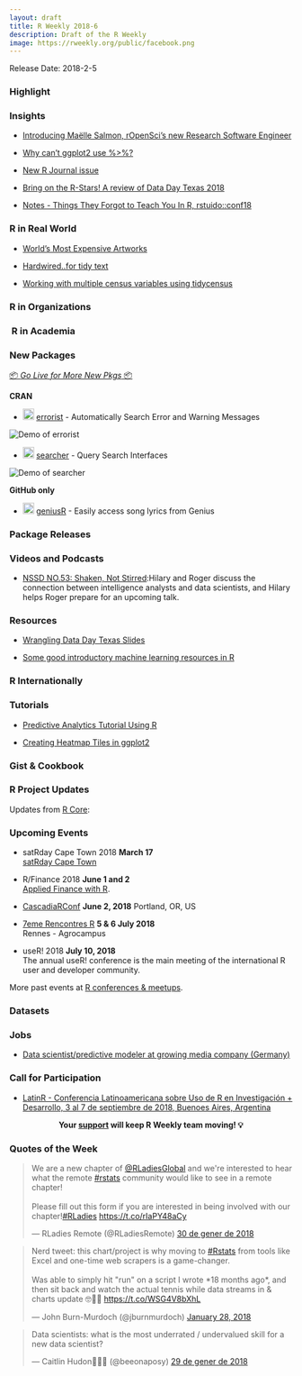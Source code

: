 ```yaml
---
layout: draft
title: R Weekly 2018-6
description: Draft of the R Weekly
image: https://rweekly.org/public/facebook.png
---
```


Release Date: 2018-2-5

###  Highlight

### Insights

+ [Introducing Maëlle Salmon, rOpenSci’s new Research Software Engineer](https://ropensci.org/blog/2018/01/29/rse-ma%C3%ABlle-salmon/)

+ [Why can’t ggplot2 use %>%?](https://community.rstudio.com/t/why-cant-ggplot2-use/4372/7)

+ [New R Journal issue](https://journal.r-project.org/archive/2017-2/)

+ [Bring on the R-Stars! A review of Data Day Texas 2018](https://www.littlemissdata.com/blog/ddtx18)

+ [Notes - Things They Forgot to Teach You In R, rstuido::conf18](http://jessicaminnier.com/rstudioconf18_jennybryan_forgot/notes.html)

### R in Real World

+ [World’s Most Expensive Artworks](https://medium.com/@yanhann10/worlds-most-expensive-artworks-3166f7c6d936)

+ [Hardwired..for tidy text](https://www.johnmackintosh.com/2018-01-30-hardwired-for-tidy-text/)

+ [Working with multiple census variables using tidycensus](https://github.com/jshannon75/awp_tidycensus/blob/master/ACS_walkthrough.md)


###  R in Organizations



###  R in Academia


###  New Packages

<p class="added-hostname"><a href="https://rweekly.org/live" target="_blank" class="externalLink">📦 <i>Go Live for More New Pkgs</i> 📦</a></p>

**CRAN**

+ <img class='emoji' src="https://link.rweekly.org/c" width='20' /> [errorist](http://thecoatlessprofessor.com/software-releases/errorist-v0.0.1-released/) - Automatically Search Error and Warning Messages

![Demo of `errorist`](https://camo.githubusercontent.com/b370fa542785d02a8e06840b7c3949eceeb8ae10/68747470733a2f2f6d656469612e67697068792e636f6d2f6d656469612f6c3149426a4239714a326a4f6e6e744f552f67697068792e676966)

+ <img class='emoji' src="https://link.rweekly.org/c" width='20' /> [searcher](http://thecoatlessprofessor.com/software-releases/searcher-v0.0.2-released/) - Query Search Interfaces

![Demo of `searcher`](https://camo.githubusercontent.com/172f44e669a8747a287d5dd03c3f44df63a82541/68747470733a2f2f6d656469612e67697068792e636f6d2f6d656469612f336f37353238696835343143545961364f592f67697068792e676966)


**GitHub only**

+ <img class='emoji' src="https://link.rweekly.org/g" width='20' /> [geniusR](https://github.com/josiahparry/geniusr) - Easily access song lyrics from Genius

### Package Releases


###  Videos and Podcasts

+ [NSSD NO.53: Shaken, Not Stirred](http://nssdeviations.com/53-shaken-not-stirred):Hilary and Roger discuss the connection between intelligence analysts and data scientists, and Hilary helps Roger prepare for an upcoming talk.

###  Resources

+ [Wrangling Data Day Texas Slides](http://livefreeordichotomize.com/2018/01/28/wrangling-data-day-texas-slides/)

+ [Some good introductory machine learning resources in R](http://modernstatisticalworkflow.blogspot.co.za/2018/01/some-good-introductory-machine-learning.html)

### R Internationally



###  Tutorials

+ [Predictive Analytics Tutorial Using R](https://www.littlemissdata.com/blog/predictive-analytics-tutorial-part-1)  

+ [Creating Heatmap Tiles in ggplot2](https://deanmarchiori.github.io/2018-01-25-heatmap-tiles/)

<!--<div class="post-more-begin"></div><div class="post-more-end"></div>-->

### Gist & Cookbook



###  R Project Updates

Updates from [R Core](http://developer.r-project.org/blosxom.cgi/R-devel/NEWS):


###  Upcoming Events

+ satRday Cape Town 2018 **March 17** <br />
[satRday Cape Town](http://capetown2018.satrdays.org/)

+ R/Finance 2018 **June 1 and 2** <br />
[Applied Finance with R](http://www.rinfinance.com).

+ [CascadiaRConf](https://cascadiarconf.com/) **June 2, 2018**
Portland, OR, US

+ [7eme Rencontres R](https://r2018-rennes.sciencesconf.org/)  **5 & 6 July 2018** <br />
Rennes - Agrocampus

+ useR! 2018 **July 10, 2018** <br />
The annual useR! conference is the main meeting of the international R user and developer community.

More past events at [R conferences & meetups](https://conf.rweekly.org).

### Datasets




### Jobs

+ [Data scientist/predictive modeler at growing media company (Germany)](https://mitarbeiterwerben.vnrag.de/de/candidate/job/jrwFFvhzl2/B8iARla0e)

###  Call for Participation

+ [LatinR - Conferencia Latinoamericana sobre Uso de R en Investigación + Desarrollo, 3 al 7 de septiembre de 2018, Buenoes Aires, Argentina](http://47jaiio.sadio.org.ar/index.php?q=node/125)

<p class="hide-support added-hostname support-rweekly" style="text-align: center;font-weight: bold;">Your <a class="non-visited externalLink" href="https://www.patreon.com/rweekly" onclick="pas(this)">support</a> will keep R Weekly team moving! 💡</p>

###  Quotes of the Week

<blockquote class="twitter-tweet" data-lang="ca"><p lang="en" dir="ltr">We are a new chapter of <a href="https://twitter.com/RLadiesGlobal?ref_src=twsrc%5Etfw">@RLadiesGlobal</a> and we&#39;re interested to hear what the remote <a href="https://twitter.com/hashtag/rstats?src=hash&amp;ref_src=twsrc%5Etfw">#rstats</a> community would like to see in a remote chapter!<br><br>Please fill out this form if you are interested in being involved with our chapter!<a href="https://twitter.com/hashtag/RLadies?src=hash&amp;ref_src=twsrc%5Etfw">#RLadies</a> <a href="https://t.co/rIaPY48aCy">https://t.co/rIaPY48aCy</a></p>&mdash; RLadies Remote (@RLadiesRemote) <a href="https://twitter.com/RLadiesRemote/status/958149061365952512?ref_src=twsrc%5Etfw">30 de gener de 2018</a></blockquote>

<blockquote class="twitter-tweet" data-lang="en"><p lang="en" dir="ltr">Nerd tweet: this chart/project is why moving to <a href="https://twitter.com/hashtag/Rstats?src=hash&amp;ref_src=twsrc%5Etfw">#Rstats</a> from tools like Excel and one-time web scrapers is a game-changer.<br><br>Was able to simply hit &quot;run&quot; on a script I wrote *18 months ago*, and then sit back and watch the actual tennis while data streams in &amp; charts update 🤓🎾🤖 <a href="https://t.co/WSG4V8bXhL">https://t.co/WSG4V8bXhL</a></p>&mdash; John Burn-Murdoch (@jburnmurdoch) <a href="https://twitter.com/jburnmurdoch/status/957583871234727936?ref_src=twsrc%5Etfw">January 28, 2018</a></blockquote>

<blockquote class="twitter-tweet" data-lang="ca"><p lang="en" dir="ltr">Data scientists: what is the most underrated / undervalued skill for a new data scientist?</p>&mdash; Caitlin Hudon👩🏼‍💻 (@beeonaposy) <a href="https://twitter.com/beeonaposy/status/958062360811405313?ref_src=twsrc%5Etfw">29 de gener de 2018</a></blockquote>

